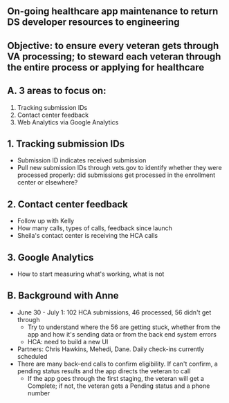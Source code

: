## On-going healthcare app maintenance to return DS developer resources to engineering

## Objective: to ensure every veteran gets through VA processing; to steward each veteran through the entire process or applying for healthcare 

## A. 3 areas to focus on:
1. Tracking submission IDs
2. Contact center feedback
3. Web Analytics via Google Analytics

## 1. Tracking submission IDs
- Submission ID indicates received submission
- Pull new submission IDs through vets.gov to identify whether they were processed properly: did submissions get processed in the enrollment center or elsewhere?

## 2. Contact center feedback
- Follow up with Kelly
- How many calls, types of calls, feedback since launch
- Sheila's contact center is receiving the HCA calls

## 3. Google Analytics
- How to start measuring what's working, what is not

## B. Background with Anne
- June 30 - July 1: 102 HCA submissions, 46 processed, 56 didn't get through
  - Try to understand where the 56 are getting stuck, whether from the app and how it's sending data or from the back end system errors
  - HCA: need to build a new UI
- Partners: Chris Hawkins, Mehedi, Dane. Daily check-ins currently scheduled
- There are many back-end calls to confirm eligibility. If can't confirm, a pending status results and the app directs the veteran to call
  - If the app goes through the first staging, the veteran will get a Complete; if not, the veteran gets a Pending status and a phone number
